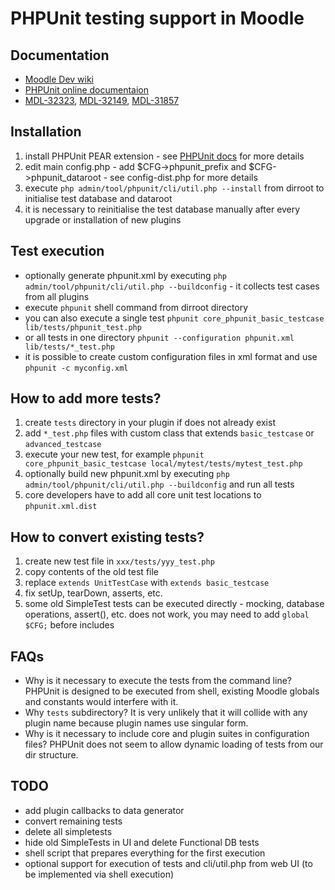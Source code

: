 PHPUnit testing support in Moodle
==================================


Documentation
-------------
* [Moodle Dev wiki](http://docs.moodle.org/dev/PHPUnit)
* [PHPUnit online documentaion](http://www.phpunit.de/manual/current/en/)
* [MDL-32323](http://tracker.moodle.org/browse/MDL-32323), [MDL-32149](http://tracker.moodle.org/browse/MDL-32149), [MDL-31857](http://tracker.moodle.org/browse/MDL-31857)


Installation
------------
1. install PHPUnit PEAR extension - see [PHPUnit docs](http://www.phpunit.de/manual/current/en/installation.html) for more details
2. edit main config.php - add $CFG->phpunit_prefix and $CFG->phpunit_dataroot - see config-dist.php for more details
3. execute `php admin/tool/phpunit/cli/util.php --install` from dirroot to initialise test database and dataroot
4. it is necessary to reinitialise the test database manually after every upgrade or installation of new plugins


Test execution
--------------
* optionally generate phpunit.xml by executing `php admin/tool/phpunit/cli/util.php --buildconfig` - it collects test cases from all plugins
* execute `phpunit` shell command from dirroot directory
* you can also execute a single test `phpunit core_phpunit_basic_testcase lib/tests/phpunit_test.php`
* or all tests in one directory `phpunit --configuration phpunit.xml lib/tests/*_test.php`
* it is possible to create custom configuration files in xml format and use `phpunit -c myconfig.xml`


How to add more tests?
----------------------
1. create `tests` directory in your plugin if does not already exist
2. add `*_test.php` files with custom class that extends `basic_testcase` or `advanced_testcase`
3. execute your new test, for example `phpunit core_phpunit_basic_testcase local/mytest/tests/mytest_test.php`
4. optionally build new phpunit.xml by executing `php admin/tool/phpunit/cli/util.php --buildconfig` and run all tests
5. core developers have to add all core unit test locations to `phpunit.xml.dist`


How to convert existing tests?
------------------------------
1. create new test file in `xxx/tests/yyy_test.php`
2. copy contents of the old test file
3. replace `extends UnitTestCase` with `extends basic_testcase`
4. fix setUp, tearDown, asserts, etc.
5. some old SimpleTest tests can be executed directly - mocking, database operations, assert(), etc. does not work, you may need to add `global $CFG;` before includes


FAQs
----
* Why is it necessary to execute the tests from the command line? PHPUnit is designed to be executed from shell, existing Moodle globals and constants would interfere with it.
* Why `tests` subdirectory? It is very unlikely that it will collide with any plugin name because plugin names use singular form.
* Why is it necessary to include core and plugin suites in configuration files? PHPUnit does not seem to allow dynamic loading of tests from our dir structure.


TODO
----
* add plugin callbacks to data generator
* convert remaining tests
* delete all simpletests
* hide old SimpleTests in UI and delete Functional DB tests
* shell script that prepares everything for the first execution
* optional support for execution of tests and cli/util.php from web UI (to be implemented via shell execution)
